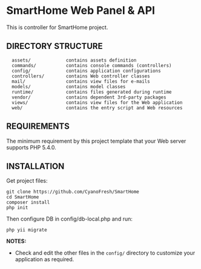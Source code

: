SmartHome Web Panel & API
============================

This is controller for SmartHome project.


DIRECTORY STRUCTURE
-------------------

      assets/             contains assets definition
      commands/           contains console commands (controllers)
      config/             contains application configurations
      controllers/        contains Web controller classes
      mail/               contains view files for e-mails
      models/             contains model classes
      runtime/            contains files generated during runtime
      vendor/             contains dependent 3rd-party packages
      views/              contains view files for the Web application
      web/                contains the entry script and Web resources



REQUIREMENTS
------------

The minimum requirement by this project template that your Web server supports PHP 5.4.0.


INSTALLATION
------------

Get project files:

~~~
git clone https://github.com/CyanoFresh/SmartHome
cd SmartHome
composer install
php init
~~~

Then configure DB in config/db-local.php and run:

~~~
php yii migrate
~~~

**NOTES:**
- Check and edit the other files in the `config/` directory to customize your application as required.

